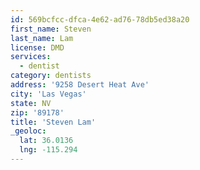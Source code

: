 ```yaml
---
id: 569bcfcc-dfca-4e62-ad76-78db5ed38a20
first_name: Steven
last_name: Lam
license: DMD
services:
  - dentist
category: dentists
address: '9258 Desert Heat Ave'
city: 'Las Vegas'
state: NV
zip: '89178'
title: 'Steven Lam'
_geoloc:
  lat: 36.0136
  lng: -115.294
---
```

